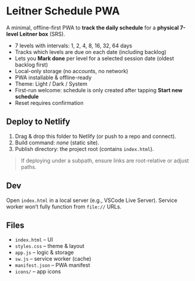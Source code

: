 # Leitner Schedule PWA

A minimal, offline-first PWA to **track the daily schedule** for a **physical 7-level Leitner box** (SRS).

- 7 levels with intervals: 1, 2, 4, 8, 16, 32, 64 days
- Tracks which levels are due on each date (including backlog)
- Lets you **Mark done** per level for a selected session date (oldest backlog first)
- Local-only storage (no accounts, no network)
- PWA installable & offline-ready
- Theme: Light / Dark / System
- First-run welcome: schedule is only created after tapping **Start new schedule**
- Reset requires confirmation

## Deploy to Netlify
1. Drag & drop this folder to Netlify (or push to a repo and connect).
2. Build command: _none_ (static site).
3. Publish directory: the project root (contains `index.html`).

> If deploying under a subpath, ensure links are root-relative or adjust paths.

## Dev
Open `index.html` in a local server (e.g., VSCode Live Server). Service worker won’t fully function from `file://` URLs.

## Files
- `index.html` – UI
- `styles.css` – theme & layout
- `app.js` – logic & storage
- `sw.js` – service worker (cache)
- `manifest.json` – PWA manifest
- `icons/` – app icons
